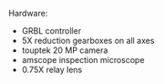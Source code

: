 Hardware:
* GRBL controller
* 5X reduction gearboxes on all axes
* touptek 20 MP camera
* amscope inspection microscope
* 0.75X relay lens
